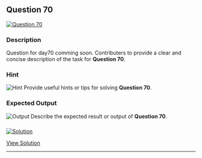 


## Question 70
<a href="https://github.com/alishgosai/Javascript-Exercise-and-Solutions/blob/master/questions/Question70.md" target="_blank">
  <img src="https://img.shields.io/badge/Question-70-purple?style=for-the-badge&logoSize=60" alt="Question 70">
</a>

### **Description**
Question for day70 comming soon.
Contributers to provide a clear and concise description of the task for **Question 70**.

### **Hint**
![Hint](https://img.shields.io/badge/Hint:-blue)
Provide useful hints or tips for solving **Question 70**.

### **Expected Output**
![Output](https://img.shields.io/badge/Output:-blue)
Describe the expected result or output of **Question 70**.

### <a href="https://github.com/alishgosai/Javascript-Exercise-and-Solutions/blob/master/solutions/Solution70.js" target="_blank">
  <img src="https://img.shields.io/badge/Solution-1f8e00?style=for-the-badge&logo=solution&logoColor=white" alt="Solution">
</a>

<a href="https://github.com/alishgosai/Javascript-Exercise-and-Solutions/blob/master/solutions/Solution70.js" target="_blank">View Solution</a>

---

